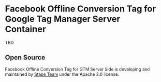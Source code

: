 # Facebook Offline Conversion Tag for Google Tag Manager Server Container

TBD

## Open Source

Facebook Offline Conversion Tag for GTM Server Side is developing and maintained by [Stape Team](https://stape.io/) under the Apache 2.0 license.
